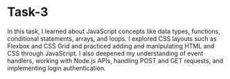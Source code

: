 # Task-3

In this task, I learned about JavaScript concepts like data types, functions, conditional statements, arrays, and loops. I explored CSS layouts such as Flexbox and CSS Grid and practiced adding and manipulating HTML and CSS through JavaScript. I also deepened my understanding of event handlers, working with Node.js APIs, handling POST and GET requests, and implementing login authentication.
